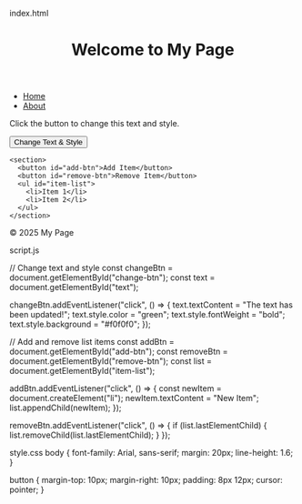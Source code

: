index.html

<!DOCTYPE html>
<html lang="en">
<head>
  <meta charset="UTF-8" />
  <meta name="viewport" content="width=device-width, initial-scale=1.0"/>
  <title>Interactive Page</title>
  <link rel="stylesheet" href="style.css" />
</head>
<body>
  <header>
    <h1 id="main-title">Welcome to My Page</h1>
  </header>

  <nav>
    <ul>
      <li><a href="#">Home</a></li>
      <li><a href="#">About</a></li>
    </ul>
  </nav>

  <main>
    <section>
      <p id="text">Click the button to change this text and style.</p>
      <button id="change-btn">Change Text & Style</button>
    </section>

    <section>
      <button id="add-btn">Add Item</button>
      <button id="remove-btn">Remove Item</button>
      <ul id="item-list">
        <li>Item 1</li>
        <li>Item 2</li>
      </ul>
    </section>
  </main>

  <footer>
    <p>&copy; 2025 My Page</p>
  </footer>

  <script src="script.js"></script>
</body>
</html>

script.js

// Change text and style
const changeBtn = document.getElementById("change-btn");
const text = document.getElementById("text");

changeBtn.addEventListener("click", () => {
  text.textContent = "The text has been updated!";
  text.style.color = "green";
  text.style.fontWeight = "bold";
  text.style.background = "#f0f0f0";
});

// Add and remove list items
const addBtn = document.getElementById("add-btn");
const removeBtn = document.getElementById("remove-btn");
const list = document.getElementById("item-list");

addBtn.addEventListener("click", () => {
  const newItem = document.createElement("li");
  newItem.textContent = "New Item";
  list.appendChild(newItem);
});

removeBtn.addEventListener("click", () => {
  if (list.lastElementChild) {
    list.removeChild(list.lastElementChild);
  }
});


style.css
body {
  font-family: Arial, sans-serif;
  margin: 20px;
  line-height: 1.6;
}

button {
  margin-top: 10px;
  margin-right: 10px;
  padding: 8px 12px;
  cursor: pointer;
}




